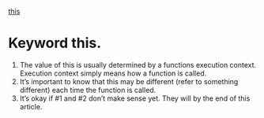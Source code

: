 [this](https://codeburst.io/javascript-the-keyword-this-for-beginners-fb5238d99f85)

# Keyword this.

1. The value of this is usually determined by a functions execution context. Execution context simply means how a function is called.
2. It’s important to know that this may be different (refer to something different) each time the function is called.
3. It’s okay if #1 and #2 don’t make sense yet. They will by the end of this article.

